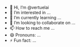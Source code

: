 - 👋 Hi, I’m @vertuelai
- 👀 I’m interested in ...
- 🌱 I’m currently learning ...
- 💞️ I’m looking to collaborate on ...
- 📫 How to reach me ...
- 😄 Pronouns: ...
- ⚡ Fun fact: ...

<!---
vertuelai/vertuelai is a ✨ special ✨ repository because its `README.md` (this file) appears on your GitHub profile.
You can click the Preview link to take a look at your changes.
--->
